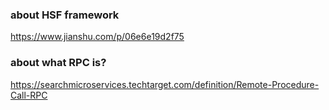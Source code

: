 ### about HSF framework
https://www.jianshu.com/p/06e6e19d2f75

### about what RPC is?
https://searchmicroservices.techtarget.com/definition/Remote-Procedure-Call-RPC
